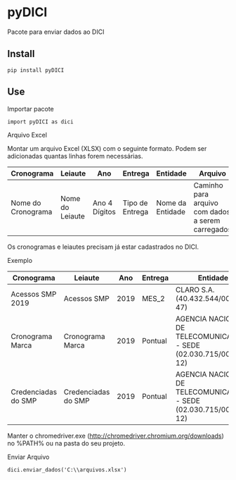 # pyDICI
Pacote para enviar dados ao DICI

## Install 

```
pip install pyDICI
```

## Use
Importar pacote
```
import pyDICI as dici
```
Arquivo Excel

Montar um arquivo Excel (XLSX) com o seguinte formato. Podem ser adicionadas quantas linhas forem necessárias.

|Cronograma|Leiaute|Ano|Entrega|Entidade|Arquivo|
|----------|-------|---|-------|--------|-------|
|Nome do Cronograma|Nome do Leiaute|Ano 4 Dígitos|Tipo de Entrega|Nome da Entidade|Caminho para arquivo com dados a serem carregados|

Os cronogramas e leiautes precisam já estar cadastrados no DICI.

Exemplo

|Cronograma|Leiaute|Ano|Entrega|Entidade|Arquivo|
|----------|-------|---|-------|--------|-------|
|Acessos SMP 2019|Acessos SMP|2019|MES_2|CLARO S.A. (40.432.544/0001-47)|C:\claro.csv|
|Cronograma Marca|Cronograma Marca|2019|Pontual|AGENCIA NACIONAL DE TELECOMUNICACOES - SEDE (02.030.715/0001-12)|C:\marca.xml|
|Credenciadas do SMP|Credenciadas do SMP|2019|Pontual|AGENCIA NACIONAL DE TELECOMUNICACOES - SEDE (02.030.715/0001-12)|C:\credenciadas.csv|

Manter o chromedriver.exe (http://chromedriver.chromium.org/downloads) no %PATH% ou na pasta do seu projeto.

Enviar Arquivo
```
dici.enviar_dados('C:\\arquivos.xlsx')
```